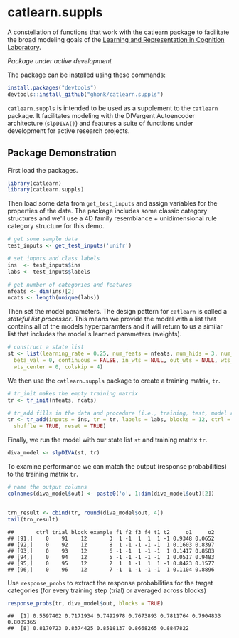catlearn.suppls
===============

A constellation of functions that work with the catlearn package to facilitate the broad modeling goals of the [Learning and Representation in Cognition Laboratory](http://kurtzlab.psychology.binghamton.edu/).

*Package under active development*

The package can be installed using these commands:

``` r
install.packages("devtools")
devtools::install_github("ghonk/catlearn.suppls")
```

`catlearn.suppls` is intended to be used as a supplement to the `catlearn` package. It facilitates modeling with the DIVergent Autoencoder architecture (`slpDIVA()`) and features a suite of functions under development for active research projects.

Package Demonstration
---------------------

First load the packages.

``` r
library(catlearn)
library(catlearn.suppls)
```

Then load some data from `get_test_inputs` and assign variables for the properties of the data. The package includes some classic category structures and we'll use a 4D family resemblance + unidimensional rule category structure for this demo.

``` r
# get some sample data
test_inputs <- get_test_inputs('unifr')

# set inputs and class labels
ins  <- test_inputs$ins
labs <- test_inputs$labels

# get number of categories and features
nfeats <- dim(ins)[2]
ncats <- length(unique(labs))
```

Then set the model parameters. The design pattern for `catlearn` is called a *stateful list processor*. This means we provide the model with a list that contains all of the models hyperparamters and it will return to us a similar list that includes the model's learned parameters (weights).

``` r
# construct a state list
st <- list(learning_rate = 0.25, num_feats = nfeats, num_hids = 3, num_cats = ncats,
  beta_val = 0, continuous = FALSE, in_wts = NULL, out_wts = NULL, wts_range = 1,
  wts_center = 0, colskip = 4)
```

We then use the `catlearn.suppls` package to create a training matrix, `tr`.

``` r
# tr_init makes the empty training matrix
tr <- tr_init(nfeats, ncats)

# tr_add fills in the data and procedure (i.e., training, test, model reset)
tr <- tr_add(inputs = ins, tr = tr, labels = labs, blocks = 12, ctrl = 0, 
  shuffle = TRUE, reset = TRUE)
```

Finally, we run the model with our state list `st` and training matrix `tr`.

``` r
diva_model <- slpDIVA(st, tr)
```

To examine performance we can match the output (response probabilities) to the training matrix `tr`.

``` r
# name the output columns
colnames(diva_model$out) <- paste0('o', 1:dim(diva_model$out)[2])


trn_result <- cbind(tr, round(diva_model$out, 4))
tail(trn_result)
```

    ##       ctrl trial block example f1 f2 f3 f4 t1 t2     o1     o2
    ## [91,]    0    91    12       3  1 -1  1  1  1 -1 0.9348 0.0652
    ## [92,]    0    92    12       8  1 -1 -1 -1 -1  1 0.1603 0.8397
    ## [93,]    0    93    12       6 -1 -1  1 -1 -1  1 0.1417 0.8583
    ## [94,]    0    94    12       5 -1 -1 -1 -1 -1  1 0.0517 0.9483
    ## [95,]    0    95    12       2  1  1 -1  1  1 -1 0.8423 0.1577
    ## [96,]    0    96    12       7 -1  1 -1 -1 -1  1 0.1104 0.8896

Use `response_probs` to extract the response probabilities for the target categories (for every training step (trial) or averaged across blocks)

``` r
response_probs(tr, diva_model$out, blocks = TRUE)
```

    ##  [1] 0.5597402 0.7171934 0.7492978 0.7673893 0.7811764 0.7904833 0.8089365
    ##  [8] 0.8170723 0.8374425 0.8518137 0.8668265 0.8847822
